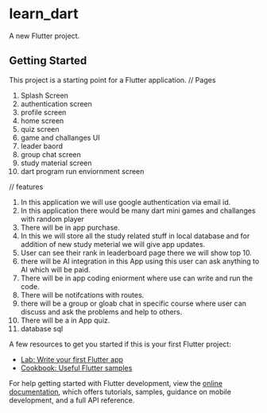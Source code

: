 # learn_dart

A new Flutter project.

## Getting Started

This project is a starting point for a Flutter application.
// Pages
1.  Splash Screen
2.  authentication screen
3.  profile screen
4.  home screen
5.  quiz screen
6.  game and challanges UI
7.  leader baord
8.  group chat screen
9.  study material screen
10. dart program run enviornment screen
<!-- 7. signu -->
// features
1. In this application we will use google authentication via email id.
2. In this application there would be many dart mini games and challanges with random player
3. There will be in app purchase.
4. In this we will store all the study related stuff in local database and for addition of new study meterial we will give app      updates.
5. User can see their rank in leaderboard page there we will show top 10.
6. there will be AI integration in this App using this user can ask anything to AI which will be paid.
7. There will be in app coding eniorment where use can write and run the code.
8. There will be notifcations with routes.
9. there will be a group or gloab chat in specific course where user can discuss and  ask the problems and help to others.
10. There will be a in App quiz.
11. database sql


A few resources to get you started if this is your first Flutter project:

- [Lab: Write your first Flutter app](https://docs.flutter.dev/get-started/codelab)
- [Cookbook: Useful Flutter samples](https://docs.flutter.dev/cookbook)

For help getting started with Flutter development, view the
[online documentation](https://docs.flutter.dev/), which offers tutorials,
samples, guidance on mobile development, and a full API reference.
